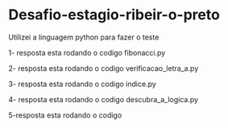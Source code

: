 # Desafio-estagio-ribeir-o-preto


Utilizei a linguagem python para fazer o teste 

1- resposta esta rodando o codigo fibonacci.py

2- resposta esta rodando o codigo verificacao_letra_a.py

3- resposta esta rodando o codigo indice.py

4- resposta esta rodando o codigo descubra_a_logica.py

5-resposta esta rodando o codigo 